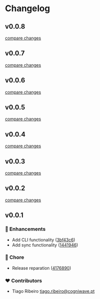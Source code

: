 # Changelog


## v0.0.8

[compare changes](https://github.com/Ribeiro-Tiago/nuxt-lazyload-files/compare/v0.0.7...v0.0.8)

## v0.0.7

[compare changes](https://github.com/Ribeiro-Tiago/nuxt-lazyload-files/compare/v0.0.6...v0.0.7)

## v0.0.6

[compare changes](https://github.com/Ribeiro-Tiago/nuxt-lazyload-files/compare/v0.0.5...v0.0.6)

## v0.0.5

[compare changes](https://github.com/Ribeiro-Tiago/nuxt-lazyload-files/compare/v0.0.4...v0.0.5)

## v0.0.4

[compare changes](https://github.com/Ribeiro-Tiago/nuxt-lazyload-files/compare/v0.0.3...v0.0.4)

## v0.0.3

[compare changes](https://github.com/Ribeiro-Tiago/nuxt-lazyload-files/compare/v0.0.2...v0.0.3)

## v0.0.2

[compare changes](https://github.com/Ribeiro-Tiago/nuxt-lazyload-files/compare/v0.0.1...v0.0.2)

## v0.0.1


### 🚀 Enhancements

- Add CLI  functionality ([3bf43c6](https://github.com/Ribeiro-Tiago/nuxt-lazyload-files/commit/3bf43c6))
- Add sync functionality ([1441946](https://github.com/Ribeiro-Tiago/nuxt-lazyload-files/commit/1441946))

### 🏡 Chore

- Release reparation ([4176890](https://github.com/Ribeiro-Tiago/nuxt-lazyload-files/commit/4176890))

### ❤️ Contributors

- Tiago Ribeiro <tiago.ribeiro@cogniwave.pt>


